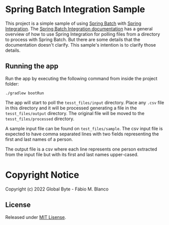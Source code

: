 # Spring Batch Integration Sample

This project is a simple sample of using [Spring Batch](https://spring.io/projects/spring-batch) 
with [Spring Integration](https://spring.io/projects/spring-integration).
The [Spring Batch Integration documentation](https://docs.spring.io/spring-batch/docs/current/reference/html/spring-batch-integration.html)
has a general overview of how to use Spring Integration for polling files from a directory to process with
Spring Batch. But there are some details that the documentation doesn't clarify. This sample's intention
is to clarify those details.

## Running the app

Run the app by executing the following command from inside the project folder:

```shell
./gradlew bootRun
```

The app will start to poll the `tesst_files/input` directory. Place any `.csv` file in this
directory and it will be processed generating a file in the `tesst_files/output` directory.
The original file will be moved to the `tesst_files/processed` directory.

A sample input file can be found on `test_files/sample`. The csv input file is expected to have
comma separated lines with two fields representing the first and last names of a person.

The output file is a csv where each line represents one person extracted from the
input file but with its first and last names upper-cased.

# Copyright Notice

Copyright (c) 2022 Global Byte - Fábio M. Blanco

## License

Released under [MIT Lisense](https://github.com/fabio-blanco/spring-batch-integration-sample/blob/main/LICENSE).
